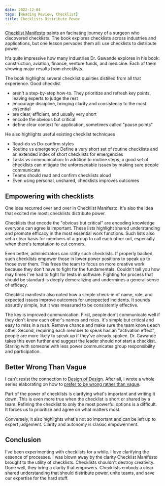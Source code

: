 ```yaml
---
date: 2022-12-04
tags: [Reading Review, Checklist]
title: Checklists Distribute Power
---
```


[Checklist Manifesto](https://www.amazon.com/dp/0312430000) paints an facinating journey of a surgeon who discovered checklists. The book explores checklists across industries and applications, but one lesson pervades them all: use checklists to distribute power.
<!--more-->

It's quite impressive how many industries Dr. Gawande explores in his book: construction, aviation, finance, venture funds, and medicine. 
Each of them showing major results from checklists.

The book highlights several checklist qualities distilled from all that experience. Good checklist
- aren't a step-by-step how-to. They prioritize and refresh key points, leaving experts to judge the rest
- encourage discipline, bringing clarity and consistency to the most essential
- are clear, efficient, and usually very short
- encode the obvious but critical
- define clear context for application, sometimes called "pause points"

He also highlights useful existing checklist techniques
- Read-do vs Do-confirm styles
- Routine vs emergency: Define a very short set of routine checklists and an extended index of short checklists for emergencies
- Tasks vs communication: In addition to routine steps, a good set of checklists can mitigate the unforeseeable issues by making sure people communicate
- Teams should read and confirm checklists aloud
- Even using personal, unshared, checklists improves outcomes

## Empowering with checklists

One idea recurred over and over in Checklist Manifesto. It's also the idea that excited me most: checklists distribute power.

Checklists that encode the "obvious but critical" are encoding knowledge everyone can agree is important.
These lists highlight shared understanding and promote efficacy in the most essential work functions.
Such lists also set a clear basis for members of a group to call each other out, especially when there's temptation to cut corners.

Even better, administrators can ratify such checklists. If properly backed, such checklists empower those in lower power positions to speak up to those over them.
This frees the team to focus on more creative work because they don't have to fight for the fundamentals. 
Couldn't tell you how may times I've had to fight for tests in software.
Fighting for process that should be standard is deeply demoralizing and undermines a general sense of efficacy.

Checklist manifesto also noted how a simple check-in of name, role, and expected issues improve outcomes for unexpected incidents.
It sounds absurdly simple, but it was measured to be consistently effective.

The key is improved communication. First, people don't communicate well if they don't know each other's names and roles. It's simple but critical and easy to miss in a rush. Remove chance and make sure the team knows each other. Second, requiring each member to speak has an "activation effect", people are more likely to speak up if they've already spoken.
Dr. Gawande takes this even further and suggest the leader should not start a checklist. Staring with someone with less power communicates group responsibility and participation.

## Better Wrong Than Vague

I can't resist the connection to [Design of Design](https://en.wikipedia.org/wiki/The_Design_of_Design). After all, I wrote a whole series elaborating on how to [prefer to be wrong rather than vague](../../posts/Whats-Your-Duck-V2/2022-06-16-0-Intro.md).

Part of the power of checklists is clarifying what's important and writing it down. 
This is even more true when the checklist is short or shared by a team. Refining the checklist to only the most powerful options is a difficult.
It forces us to prioritize and agree on what matters most. 

Conversely, it also highlights what's not so important and can be left up to expert judgement. Clarity and autonomy is classic empowerment. 

## Conclusion

I've been experimenting with checklists for a while. I love clarifying the essence of processes. 
I was blown away by the clarity Checklist Manifesto brought to the utility of checklists.
Checklists shouldn't destroy creativity. Done well, they bring a clarity that empowers.
Checklists embody a clear shared understanding that should distribute power, unite teams, and save our expertise for the hard stuff.

